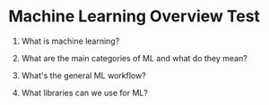 # Machine Learning Overview Test

1. What is machine learning?

2. What are the main categories of ML and what do they mean?

3. What's the general ML workflow?

4. What libraries can we use for ML?
